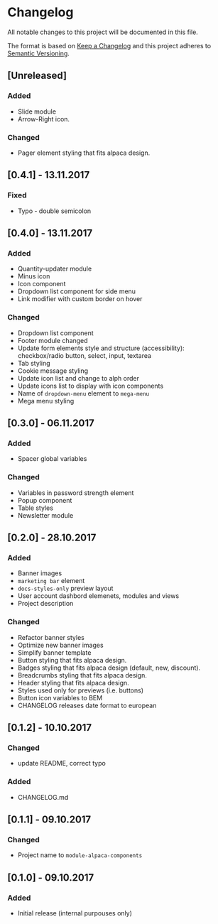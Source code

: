 # Changelog
All notable changes to this project will be documented in this file.

The format is based on [Keep a Changelog](http://keepachangelog.com/en/1.0.0/)
and this project adheres to [Semantic Versioning](http://semver.org/spec/v2.0.0.html).

## [Unreleased]
### Added
 - Slide module
 - Arrow-Right icon.
### Changed
 - Pager element styling that fits alpaca design.

## [0.4.1] - 13.11.2017
### Fixed
- Typo - double semicolon

## [0.4.0] - 13.11.2017
### Added
 - Quantity-updater module
 - Minus icon
 - Icon component
 - Dropdown list component for side menu
 - Link modifier with custom border on hover

### Changed
 - Dropdown list component
 - Footer module changed
 - Update form elements style and structure (accessibility): checkbox/radio button, select, input, textarea
 - Tab styling
 - Cookie message styling
 - Update icon list and change to alph order
 - Update icons list to display with icon components
 - Name of `dropdown-menu` element to `mega-menu`
 - Mega menu styling

## [0.3.0] - 06.11.2017
### Added
- Spacer global variables

### Changed
 - Variables in password strength element
 - Popup component
 - Table styles
 - Newsletter module

## [0.2.0] - 28.10.2017
### Added
 - Banner images
 - `marketing bar` element
 - `docs-styles-only` preview layout
 - User account dashbord elemenets, modules and views
 - Project description

### Changed
 - Refactor banner styles
 - Optimize new banner images
 - Simplify banner template
 - Button styling that fits alpaca design.
 - Badges styling that fits alpaca design (default, new, discount).
 - Breadcrumbs styling that fits alpaca design.
 - Header styling that fits alpaca design.
 - Styles used only for previews (i.e. buttons)
 - Button icon variables to BEM
 - CHANGELOG releases date format to european

## [0.1.2] - 10.10.2017
### Changed
 - update README, correct typo

### Added
 - CHANGELOG.md

## [0.1.1] - 09.10.2017
### Changed
 - Project name to `module-alpaca-components`

## [0.1.0] - 09.10.2017
### Added
 - Initial release (internal purpouses only)

